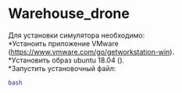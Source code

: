 # Warehouse_drone
Для установки симулятора необходимо:  
*Устаноить приложение VMware (https://www.vmware.com/go/getworkstation-win).  
*Уcтановить образ ubuntu 18.04 ().  
*Запустить установочный файл:
```bash
bash 
```
